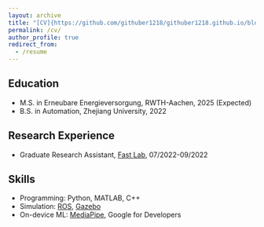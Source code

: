 ```yaml
---
layout: archive
title: "[CV]{https://github.com/githuber1218/githuber1218.github.io/blob/master/_pages/英文简历.pdf}"
permalink: /cv/
author_profile: true
redirect_from:
  - /resume
---
```


## Education
* M.S. in Erneubare Energieversorgung, RWTH-Aachen, 2025 (Expected)
* B.S. in Automation, Zhejiang University, 2022

## Research Experience
* Graduate Research Assistant, [Fast Lab](http://zju-fast.com/), 07/2022-09/2022
  
## Skills
* Programming: Python, MATLAB, C++
* Simulation: [ROS](http://wiki.ros.org/), [Gazebo](https://gazebosim.org/home)
* On-device ML: [MediaPipe](https://developers.google.com/mediapipe), Google for Developers


